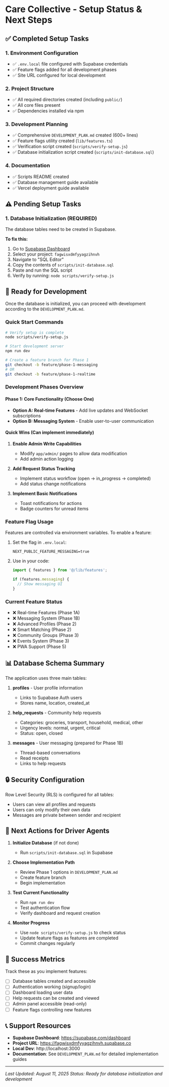 # Care Collective - Setup Status & Next Steps

## ✅ Completed Setup Tasks

### 1. Environment Configuration
- ✅ `.env.local` file configured with Supabase credentials
- ✅ Feature flags added for all development phases
- ✅ Site URL configured for local development

### 2. Project Structure
- ✅ All required directories created (including `public/`)
- ✅ All core files present
- ✅ Dependencies installed via npm

### 3. Development Planning
- ✅ Comprehensive `DEVELOPMENT_PLAN.md` created (600+ lines)
- ✅ Feature flags utility created (`lib/features.ts`)
- ✅ Verification script created (`scripts/verify-setup.js`)
- ✅ Database initialization script created (`scripts/init-database.sql`)

### 4. Documentation
- ✅ Scripts README created
- ✅ Database management guide available
- ✅ Vercel deployment guide available

## ⚠️ Pending Setup Tasks

### 1. Database Initialization (REQUIRED)
The database tables need to be created in Supabase. 

**To fix this:**
1. Go to [Supabase Dashboard](https://supabase.com/dashboard)
2. Select your project: `fagwisxdmfyyagzihnvh`
3. Navigate to "SQL Editor"
4. Copy the contents of `scripts/init-database.sql`
5. Paste and run the SQL script
6. Verify by running: `node scripts/verify-setup.js`

## 🚀 Ready for Development

Once the database is initialized, you can proceed with development according to the `DEVELOPMENT_PLAN.md`.

### Quick Start Commands

```bash
# Verify setup is complete
node scripts/verify-setup.js

# Start development server
npm run dev

# Create a feature branch for Phase 1
git checkout -b feature/phase-1-messaging
# OR
git checkout -b feature/phase-1-realtime
```

### Development Phases Overview

#### Phase 1: Core Functionality (Choose One)
- **Option A: Real-time Features** - Add live updates and WebSocket subscriptions
- **Option B: Messaging System** - Enable user-to-user communication

#### Quick Wins (Can implement immediately)
1. **Enable Admin Write Capabilities**
   - Modify `app/admin/` pages to allow data modification
   - Add admin action logging

2. **Add Request Status Tracking**
   - Implement status workflow (open → in_progress → completed)
   - Add status change notifications

3. **Implement Basic Notifications**
   - Toast notifications for actions
   - Badge counters for unread items

### Feature Flag Usage

Features are controlled via environment variables. To enable a feature:

1. Set the flag in `.env.local`:
   ```env
   NEXT_PUBLIC_FEATURE_MESSAGING=true
   ```

2. Use in your code:
   ```typescript
   import { features } from '@/lib/features';
   
   if (features.messaging) {
     // Show messaging UI
   }
   ```

### Current Feature Status
- ❌ Real-time Features (Phase 1A)
- ❌ Messaging System (Phase 1B)
- ❌ Advanced Profiles (Phase 2)
- ❌ Smart Matching (Phase 2)
- ❌ Community Groups (Phase 3)
- ❌ Events System (Phase 3)
- ❌ PWA Support (Phase 5)

## 📊 Database Schema Summary

The application uses three main tables:

1. **profiles** - User profile information
   - Links to Supabase Auth users
   - Stores name, location, created_at

2. **help_requests** - Community help requests
   - Categories: groceries, transport, household, medical, other
   - Urgency levels: normal, urgent, critical
   - Status: open, closed

3. **messages** - User messaging (prepared for Phase 1B)
   - Thread-based conversations
   - Read receipts
   - Links to help requests

## 🔒 Security Configuration

Row Level Security (RLS) is configured for all tables:
- Users can view all profiles and requests
- Users can only modify their own data
- Messages are private between sender and recipient

## 📝 Next Actions for Driver Agents

1. **Initialize Database** (if not done)
   - Run `scripts/init-database.sql` in Supabase

2. **Choose Implementation Path**
   - Review Phase 1 options in `DEVELOPMENT_PLAN.md`
   - Create feature branch
   - Begin implementation

3. **Test Current Functionality**
   - Run `npm run dev`
   - Test authentication flow
   - Verify dashboard and request creation

4. **Monitor Progress**
   - Use `node scripts/verify-setup.js` to check status
   - Update feature flags as features are completed
   - Commit changes regularly

## 🎯 Success Metrics

Track these as you implement features:
- [ ] Database tables created and accessible
- [ ] Authentication working (signup/login)
- [ ] Dashboard loading user data
- [ ] Help requests can be created and viewed
- [ ] Admin panel accessible (read-only)
- [ ] Feature flags controlling new features

## 📞 Support Resources

- **Supabase Dashboard**: https://supabase.com/dashboard
- **Project URL**: https://fagwisxdmfyyagzihnvh.supabase.co
- **Local Dev**: http://localhost:3000
- **Documentation**: See `DEVELOPMENT_PLAN.md` for detailed implementation guides

---

*Last Updated: August 11, 2025*
*Status: Ready for database initialization and development*